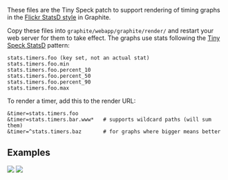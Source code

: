 These files are the Tiny Speck patch to support rendering of timing graphs in the <a 
href="http://code.flickr.com/blog/2008/10/27/counting-timing/">Flickr StatsD style</a> in Graphite.

Copy these files into <code>graphite/webapp/graphite/render/</code> and restart your web server for them to take effect.
The graphs use stats following the <a href="https://github.com/tinyspeck/statsd">Tiny Speck StatsD</a> pattern:

    stats.timers.foo (key set, not an actual stat)
    stats.timers.foo.min
    stats.timers.foo.percent_10
    stats.timers.foo.percent_50
    stats.timers.foo.percent_90
    stats.timers.foo.max

To render a timer, add this to the render URL:

    &timer=stats.timers.foo
    &timer=stats.timers.bar.www*   # supports wildcard paths (will sum them)
    &timer=^stats.timers.baz       # for graphs where bigger means better

Examples
--------

<img src="http://www.iamcal.com/images/graphite_timers_2.png" />

<img src="http://www.iamcal.com/images/graphite_timers_3.png" />
